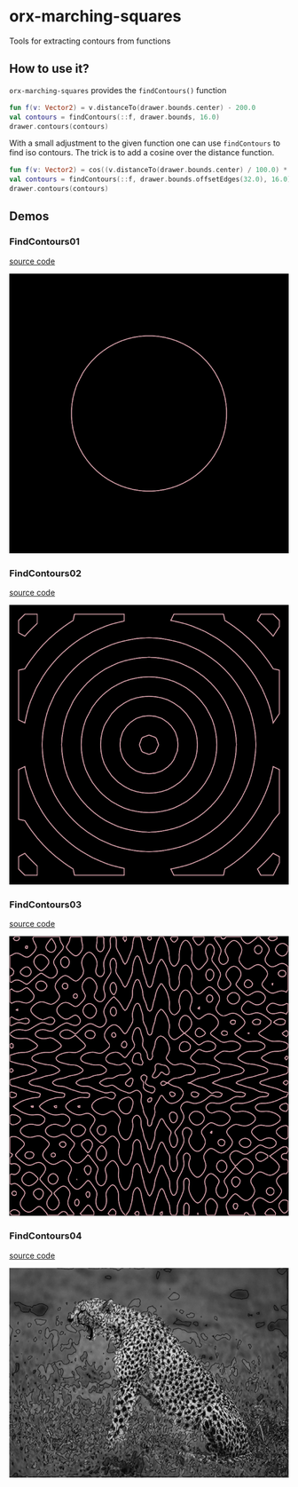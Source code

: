 # orx-marching-squares

Tools for extracting contours from functions

## How to use it?

`orx-marching-squares` provides the `findContours()` function

```kotlin
fun f(v: Vector2) = v.distanceTo(drawer.bounds.center) - 200.0
val contours = findContours(::f, drawer.bounds, 16.0)
drawer.contours(contours)
```

With a small adjustment to the given function one can use `findContours` to find iso contours. The trick is to add a cosine over the distance function.

```kotlin
fun f(v: Vector2) = cos((v.distanceTo(drawer.bounds.center) / 100.0) * 2 * PI)
val contours = findContours(::f, drawer.bounds.offsetEdges(32.0), 16.0)
drawer.contours(contours)
```
<!-- __demos__ -->
## Demos
### FindContours01
[source code](src/jvmDemo/kotlin/FindContours01.kt)

![FindContours01Kt](https://raw.githubusercontent.com/openrndr/orx/media/orx-marching-squares/images/FindContours01Kt.png)

### FindContours02
[source code](src/jvmDemo/kotlin/FindContours02.kt)

![FindContours02Kt](https://raw.githubusercontent.com/openrndr/orx/media/orx-marching-squares/images/FindContours02Kt.png)

### FindContours03
[source code](src/jvmDemo/kotlin/FindContours03.kt)

![FindContours03Kt](https://raw.githubusercontent.com/openrndr/orx/media/orx-marching-squares/images/FindContours03Kt.png)

### FindContours04
[source code](src/jvmDemo/kotlin/FindContours04.kt)

![FindContours04Kt](https://raw.githubusercontent.com/openrndr/orx/media/orx-marching-squares/images/FindContours04Kt.png)
